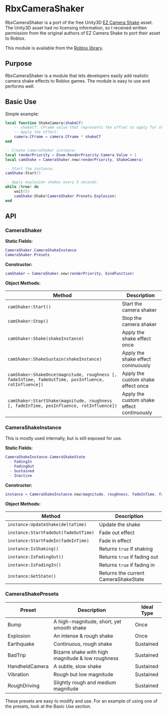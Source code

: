 # RbxCameraShaker

RbxCameraShaker is a port of the free Unity3D [EZ Camera Shake](https://assetstore.unity.com/packages/tools/camera/ez-camera-shake-33148) asset. The Unity3D asset had no licensing information, so I received written permission from the original authors of EZ Camera Shake to port their asset to Roblox.

This module is available from the [Roblox library](https://www.roblox.com/library/1461025953/Camera-Shaker).

## Purpose

RbxCameraShaker is a module that lets developers easily add realistic camera shake effects to Roblox games. The module is easy to use and performs well.

## Basic Use

Simple example:
```lua
local function ShakeCamera(shakeCf)
	-- shakeCf: CFrame value that represents the offset to apply for shake effect.
	-- Apply the effect:
	camera.CFrame = camera.CFrame * shakeCf
end

-- Create CameraShaker instance:
local renderPriority = Enum.RenderPriority.Camera.Value + 1
local camShake = CameraShaker.new(renderPriority, ShakeCamera)

-- Start the instance:
camShake:Start()

-- Apply explosion shakes every 5 seconds:
while (true) do
	wait(5)
	camShake:Shake(CameraShaker.Presets.Explosion)
end
```

## API

### CameraShaker

**Static Fields:**
```lua
CameraShaker.CameraShakeInstance
CameraShaker.Presets
```

**Constructor:**
```lua
camShaker = CameraShaker.new(renderPriority, bindFunction)
```

**Object Methods:**

| Method | Description |
| ------ | ----------- |
| `camShaker:Start()` | Start the camera shaker |
| `camShaker:Stop()` | Stop the camera shaker |
| `camShaker:Shake(shakeInstance)` | Apply the shake effect once |
| `camShaker:ShakeSustain(shakeInstance)` | Apply the shake effect coninuously |
| `camShaker:ShakeOnce(magnitude, roughness [, fadeInTime, fadeOutTime, posInfluence, rotInfluence])` | Apply the custom shake effect once |
| `camShaker:StartShake(magnitude, roughness [, fadeInTime, posInfluence, rotInfluence])` | Apply the custom shake effect continuously |

### CameraShakeInstance
This is mostly used internally, but is still exposed for use.

**Static Fields:**
```lua
CameraShakeInstance.CameraShakeState
  - FadingIn
  - FadingOut
  - Sustained
  - Inactive
```

**Constructor:**
```lua
instance = CameraShakeInstance.new(magnitude, roughness, fadeInTime, fadeOutTime)
```

**Object Methods:**

| Method | Description |
| ------ | ----------- |
| `instance:UpdateShake(deltaTime)` | Update the shake |
| `instance:StartFadeOut(fadeOutTime)` | Fade out effect |
| `instance:StartFadeIn(fadeInTime)` | Fade in effect |
| `instance:IsShaking() ` | Returns `true` if shaking |
| `instance:IsFadingOut()` | Returns `true` if fading out |
| `instance:IsFadingIn()` | Returns `true` if fading in |
| `instance:GetState()` | Returns the current CameraShakeState |

### CameraShakePresets

| Preset | Description | Ideal Type |
| ------ | ----------- | ---------- |
| Bump | A high-magnitude, short, yet smooth shake | Once |
| Explosion | An intense & rough shake | Once |
| Earthquake | Continuous, rough shake | Sustained |
| BadTrip | Bizarre shake with high magnitude & low roughness | Sustained |
| HandheldCamera | A subtle, slow shake | Sustained |
| Vibration | Rough but low magnitude | Sustained |
| RoughDriving | Slightly rough and medium magnitude | Sustained |

These presets are easy to modify and use. For an example of using one of the presets, look at the Basic Use section.